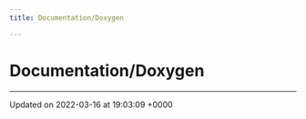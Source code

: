 ```yaml
---
title: Documentation/Doxygen

---
```


# Documentation/Doxygen








-------------------------------

Updated on 2022-03-16 at 19:03:09 +0000
